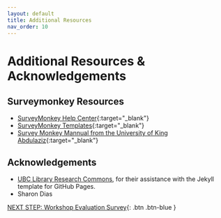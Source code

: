 ```yaml
---
layout: default
title: Additional Resources
nav_order: 10
---
```

# Additional Resources & Acknowledgements

## Surveymonkey Resources
- [SurveyMonkey Help Center](https://help.surveymonkey.com/en/?l=en_US&?ut_source3=megamenu){:target="_blank"}
- [SurveyMonkey Templates](https://www.surveymonkey.com/mp/survey-templates/?ut_source=header){:target="_blank"}
- [Survey Monkey Mannual from the University of King Abdulaziz](https://www.kau.edu.sa/Files/0013287/Subjects/User%20Manual%20survey%20monkeyEN.pdf){:target="_blank"}

## Acknowledgements

- [UBC Library Research Commons](https://github.com/ubc-library-rc/), for their assistance with the Jekyll template for GitHub Pages.
- Sharon Dias

[NEXT STEP: Workshop Evaluation Survey](workshop-survey.html){: .btn .btn-blue }
